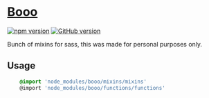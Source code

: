 # [Booo]()

[![npm version](https://badge.fury.io/js/booo.svg)](https://badge.fury.io/js/booo) [![GitHub version](https://badge.fury.io/gh/JustPepper%2Fbooo.svg)](https://badge.fury.io/gh/JustPepper%2Fbooo)

Bunch of mixins for sass, this was made for personal purposes only.

## Usage

```scss
	@import 'node_modules/booo/mixins/mixins'
	@import 'node_modules/booo/functions/functions'
```


